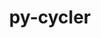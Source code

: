 ---
title: "py-cycler"
layout: cache
categories: [package, develop]
meta: {"versions": ["0.11.0"], "compilers": ["apple-clang@=14.0.0", "apple-clang@=14.0.3", "gcc@=11.1.0", "gcc@=11.3.0", "gcc@=7.3.1", "gcc@=7.5.0"], "oss": ["amzn2", "ubuntu18.04", "ubuntu20.04", "ubuntu22.04", "ventura"], "platforms": ["darwin", "linux"], "targets": ["aarch64", "ivybridge", "ppc64le", "x86_64", "x86_64_v3"], "stacks": ["data-vis-sdk", "e4s", "e4s-power", "ml-darwin-aarch64-mps", "ml-linux-x86_64-cpu", "ml-linux-x86_64-cuda", "radiuss", "root"], "num_specs": 106, "num_specs_by_stack": {"root": 106, "ml-darwin-aarch64-mps": 2, "radiuss": 2, "e4s-power": 2, "e4s": 6, "data-vis-sdk": 2, "ml-linux-x86_64-cpu": 2, "ml-linux-x86_64-cuda": 2}}
spec_details: [{"hash": "6eq3drftka3hc57dzfujzmgiyz3tq4mf", "compiler": "apple-clang@=14.0.0", "versions": ["0.11.0"], "os": "ventura", "platform": "darwin", "target": "aarch64", "variants": ["build_system=python_pip"], "stacks": ["root"], "size": "-", "tarball": "https://binaries.spack.io/develop/build_cache/darwin-ventura-aarch64/apple-clang-14.0.0/py-cycler-0.11.0/darwin-ventura-aarch64-apple-clang-14.0.0-py-cycler-0.11.0-6eq3drftka3hc57dzfujzmgiyz3tq4mf.spack"}, {"hash": "2v6tow5pojgggh6y7yknmh35csfu4rhd", "compiler": "apple-clang@=14.0.0", "versions": ["0.11.0"], "os": "ventura", "platform": "darwin", "target": "aarch64", "variants": ["build_system=python_pip"], "stacks": ["root"], "size": "-", "tarball": "https://binaries.spack.io/develop/build_cache/darwin-ventura-aarch64/apple-clang-14.0.0/py-cycler-0.11.0/darwin-ventura-aarch64-apple-clang-14.0.0-py-cycler-0.11.0-2v6tow5pojgggh6y7yknmh35csfu4rhd.spack"}, {"hash": "wbxussjbq2t7j2bxqpk73upkbqubkuj2", "compiler": "apple-clang@=14.0.0", "versions": ["0.11.0"], "os": "ventura", "platform": "darwin", "target": "aarch64", "variants": ["build_system=python_pip"], "stacks": ["root"], "size": "-", "tarball": "https://binaries.spack.io/develop/build_cache/darwin-ventura-aarch64/apple-clang-14.0.0/py-cycler-0.11.0/darwin-ventura-aarch64-apple-clang-14.0.0-py-cycler-0.11.0-wbxussjbq2t7j2bxqpk73upkbqubkuj2.spack"}, {"hash": "bg5g2keii3tmdm26hiejqs3shymgkg6q", "compiler": "apple-clang@=14.0.0", "versions": ["0.11.0"], "os": "ventura", "platform": "darwin", "target": "aarch64", "variants": ["build_system=python_pip"], "stacks": ["root"], "size": "-", "tarball": "https://binaries.spack.io/develop/build_cache/darwin-ventura-aarch64/apple-clang-14.0.0/py-cycler-0.11.0/darwin-ventura-aarch64-apple-clang-14.0.0-py-cycler-0.11.0-bg5g2keii3tmdm26hiejqs3shymgkg6q.spack"}, {"hash": "quufrlq6ag32apk24hqzsinkk5wiabme", "compiler": "apple-clang@=14.0.0", "versions": ["0.11.0"], "os": "ventura", "platform": "darwin", "target": "aarch64", "variants": ["build_system=python_pip"], "stacks": ["ml-darwin-aarch64-mps", "root"], "size": "-", "tarball": "https://binaries.spack.io/develop/build_cache/darwin-ventura-aarch64/apple-clang-14.0.0/py-cycler-0.11.0/darwin-ventura-aarch64-apple-clang-14.0.0-py-cycler-0.11.0-quufrlq6ag32apk24hqzsinkk5wiabme.spack"}, {"hash": "zki4ivqsrud4fcrct5tegxj2g3y5waul", "compiler": "apple-clang@=14.0.0", "versions": ["0.11.0"], "os": "ventura", "platform": "darwin", "target": "aarch64", "variants": ["build_system=python_pip"], "stacks": ["ml-darwin-aarch64-mps", "root"], "size": "-", "tarball": "https://binaries.spack.io/develop/build_cache/darwin-ventura-aarch64/apple-clang-14.0.0/py-cycler-0.11.0/darwin-ventura-aarch64-apple-clang-14.0.0-py-cycler-0.11.0-zki4ivqsrud4fcrct5tegxj2g3y5waul.spack"}, {"hash": "7fldw7wxstekzb6uikys6g5gqrs4uhuo", "compiler": "apple-clang@=14.0.3", "versions": ["0.11.0"], "os": "ventura", "platform": "darwin", "target": "aarch64", "variants": ["build_system=python_pip"], "stacks": ["root"], "size": "-", "tarball": "https://binaries.spack.io/develop/build_cache/darwin-ventura-aarch64/apple-clang-14.0.3/py-cycler-0.11.0/darwin-ventura-aarch64-apple-clang-14.0.3-py-cycler-0.11.0-7fldw7wxstekzb6uikys6g5gqrs4uhuo.spack"}, {"hash": "yxa6dovfszrcfb3wvpevo4uoilfn7lko", "compiler": "apple-clang@=14.0.3", "versions": ["0.11.0"], "os": "ventura", "platform": "darwin", "target": "aarch64", "variants": ["build_system=python_pip"], "stacks": ["root"], "size": "-", "tarball": "https://binaries.spack.io/develop/build_cache/darwin-ventura-aarch64/apple-clang-14.0.3/py-cycler-0.11.0/darwin-ventura-aarch64-apple-clang-14.0.3-py-cycler-0.11.0-yxa6dovfszrcfb3wvpevo4uoilfn7lko.spack"}, {"hash": "qnf4ltdpce6wwg7j5upttyu2itaitvvv", "compiler": "gcc@=7.3.1", "versions": ["0.11.0"], "os": "amzn2", "platform": "linux", "target": "ivybridge", "variants": ["build_system=python_pip"], "stacks": ["root"], "size": "-", "tarball": "https://binaries.spack.io/develop/build_cache/linux-amzn2-ivybridge/gcc-7.3.1/py-cycler-0.11.0/linux-amzn2-ivybridge-gcc-7.3.1-py-cycler-0.11.0-qnf4ltdpce6wwg7j5upttyu2itaitvvv.spack"}, {"hash": "2md5iwq3x5qhymxj5ohnh7ga2djvjqvc", "compiler": "gcc@=7.3.1", "versions": ["0.11.0"], "os": "amzn2", "platform": "linux", "target": "ivybridge", "variants": ["build_system=python_pip"], "stacks": ["root"], "size": "-", "tarball": "https://binaries.spack.io/develop/build_cache/linux-amzn2-ivybridge/gcc-7.3.1/py-cycler-0.11.0/linux-amzn2-ivybridge-gcc-7.3.1-py-cycler-0.11.0-2md5iwq3x5qhymxj5ohnh7ga2djvjqvc.spack"}, {"hash": "wlwrtnxokb6l2beruffw52nd423o7zsq", "compiler": "gcc@=7.3.1", "versions": ["0.11.0"], "os": "amzn2", "platform": "linux", "target": "x86_64_v3", "variants": [], "stacks": ["root"], "size": "-", "tarball": "https://binaries.spack.io/develop/build_cache/linux-amzn2-x86_64_v3/gcc-7.3.1/py-cycler-0.11.0/linux-amzn2-x86_64_v3-gcc-7.3.1-py-cycler-0.11.0-wlwrtnxokb6l2beruffw52nd423o7zsq.spack"}, {"hash": "fxkbib7pyp7cx6jipozyzoylh3ytmyku", "compiler": "gcc@=7.3.1", "versions": ["0.11.0"], "os": "amzn2", "platform": "linux", "target": "x86_64_v3", "variants": ["build_system=python_pip"], "stacks": ["root"], "size": "-", "tarball": "https://binaries.spack.io/develop/build_cache/linux-amzn2-x86_64_v3/gcc-7.3.1/py-cycler-0.11.0/linux-amzn2-x86_64_v3-gcc-7.3.1-py-cycler-0.11.0-fxkbib7pyp7cx6jipozyzoylh3ytmyku.spack"}, {"hash": "hms7mnyb23376osvjogvpu7pnjjvogxt", "compiler": "gcc@=7.3.1", "versions": ["0.11.0"], "os": "amzn2", "platform": "linux", "target": "x86_64_v3", "variants": ["build_system=python_pip"], "stacks": ["root"], "size": "-", "tarball": "https://binaries.spack.io/develop/build_cache/linux-amzn2-x86_64_v3/gcc-7.3.1/py-cycler-0.11.0/linux-amzn2-x86_64_v3-gcc-7.3.1-py-cycler-0.11.0-hms7mnyb23376osvjogvpu7pnjjvogxt.spack"}, {"hash": "owv4474vnqcimfunehqeb5j4se5pfg6c", "compiler": "gcc@=7.3.1", "versions": ["0.11.0"], "os": "amzn2", "platform": "linux", "target": "x86_64_v3", "variants": [], "stacks": ["root"], "size": "-", "tarball": "https://binaries.spack.io/develop/build_cache/linux-amzn2-x86_64_v3/gcc-7.3.1/py-cycler-0.11.0/linux-amzn2-x86_64_v3-gcc-7.3.1-py-cycler-0.11.0-owv4474vnqcimfunehqeb5j4se5pfg6c.spack"}, {"hash": "ery5qggwn26ximbs54puc2xbf4vil2sv", "compiler": "gcc@=7.5.0", "versions": ["0.11.0"], "os": "ubuntu18.04", "platform": "linux", "target": "x86_64", "variants": ["build_system=python_pip"], "stacks": ["root"], "size": "-", "tarball": "https://binaries.spack.io/develop/build_cache/linux-ubuntu18.04-x86_64/gcc-7.5.0/py-cycler-0.11.0/linux-ubuntu18.04-x86_64-gcc-7.5.0-py-cycler-0.11.0-ery5qggwn26ximbs54puc2xbf4vil2sv.spack"}, {"hash": "af22qsxs66db3lfw3beiv4aw7edthzse", "compiler": "gcc@=7.5.0", "versions": ["0.11.0"], "os": "ubuntu18.04", "platform": "linux", "target": "x86_64", "variants": [], "stacks": ["root"], "size": "-", "tarball": "https://binaries.spack.io/develop/build_cache/linux-ubuntu18.04-x86_64/gcc-7.5.0/py-cycler-0.11.0/linux-ubuntu18.04-x86_64-gcc-7.5.0-py-cycler-0.11.0-af22qsxs66db3lfw3beiv4aw7edthzse.spack"}, {"hash": "c2zsef7clojiydip4z4pyggirxgob4eh", "compiler": "gcc@=7.5.0", "versions": ["0.11.0"], "os": "ubuntu18.04", "platform": "linux", "target": "x86_64", "variants": [], "stacks": ["root"], "size": "-", "tarball": "https://binaries.spack.io/develop/build_cache/linux-ubuntu18.04-x86_64/gcc-7.5.0/py-cycler-0.11.0/linux-ubuntu18.04-x86_64-gcc-7.5.0-py-cycler-0.11.0-c2zsef7clojiydip4z4pyggirxgob4eh.spack"}, {"hash": "c46jlzih2onvtjh7khqdkjai65x67bsg", "compiler": "gcc@=7.5.0", "versions": ["0.11.0"], "os": "ubuntu18.04", "platform": "linux", "target": "x86_64", "variants": [], "stacks": ["root"], "size": "-", "tarball": "https://binaries.spack.io/develop/build_cache/linux-ubuntu18.04-x86_64/gcc-7.5.0/py-cycler-0.11.0/linux-ubuntu18.04-x86_64-gcc-7.5.0-py-cycler-0.11.0-c46jlzih2onvtjh7khqdkjai65x67bsg.spack"}, {"hash": "65rduoxwqjt7oqp75gq3hufxjkfdw7lj", "compiler": "gcc@=7.5.0", "versions": ["0.11.0"], "os": "ubuntu18.04", "platform": "linux", "target": "x86_64", "variants": [], "stacks": ["root"], "size": "-", "tarball": "https://binaries.spack.io/develop/build_cache/linux-ubuntu18.04-x86_64/gcc-7.5.0/py-cycler-0.11.0/linux-ubuntu18.04-x86_64-gcc-7.5.0-py-cycler-0.11.0-65rduoxwqjt7oqp75gq3hufxjkfdw7lj.spack"}, {"hash": "6uctbyw33i5fjj6uvj4ejsv6tfkx5qci", "compiler": "gcc@=7.5.0", "versions": ["0.11.0"], "os": "ubuntu18.04", "platform": "linux", "target": "x86_64", "variants": ["build_system=python_pip"], "stacks": ["root"], "size": "-", "tarball": "https://binaries.spack.io/develop/build_cache/linux-ubuntu18.04-x86_64/gcc-7.5.0/py-cycler-0.11.0/linux-ubuntu18.04-x86_64-gcc-7.5.0-py-cycler-0.11.0-6uctbyw33i5fjj6uvj4ejsv6tfkx5qci.spack"}, {"hash": "3wum5g3wlohodliywcddkc55by4gywka", "compiler": "gcc@=7.5.0", "versions": ["0.11.0"], "os": "ubuntu18.04", "platform": "linux", "target": "x86_64", "variants": [], "stacks": ["root"], "size": "-", "tarball": "https://binaries.spack.io/develop/build_cache/linux-ubuntu18.04-x86_64/gcc-7.5.0/py-cycler-0.11.0/linux-ubuntu18.04-x86_64-gcc-7.5.0-py-cycler-0.11.0-3wum5g3wlohodliywcddkc55by4gywka.spack"}, {"hash": "glwnoyt7kd67qcgzu6udunvxyhajsqxd", "compiler": "gcc@=7.5.0", "versions": ["0.11.0"], "os": "ubuntu18.04", "platform": "linux", "target": "x86_64", "variants": [], "stacks": ["root"], "size": "-", "tarball": "https://binaries.spack.io/develop/build_cache/linux-ubuntu18.04-x86_64/gcc-7.5.0/py-cycler-0.11.0/linux-ubuntu18.04-x86_64-gcc-7.5.0-py-cycler-0.11.0-glwnoyt7kd67qcgzu6udunvxyhajsqxd.spack"}, {"hash": "utyrts7f3jsq7pjpd772v7zboovep3re", "compiler": "gcc@=7.5.0", "versions": ["0.11.0"], "os": "ubuntu18.04", "platform": "linux", "target": "x86_64", "variants": [], "stacks": ["root"], "size": "-", "tarball": "https://binaries.spack.io/develop/build_cache/linux-ubuntu18.04-x86_64/gcc-7.5.0/py-cycler-0.11.0/linux-ubuntu18.04-x86_64-gcc-7.5.0-py-cycler-0.11.0-utyrts7f3jsq7pjpd772v7zboovep3re.spack"}, {"hash": "fcjdhi6jqhhbp5aeogrwaawnt5nevccy", "compiler": "gcc@=7.5.0", "versions": ["0.11.0"], "os": "ubuntu18.04", "platform": "linux", "target": "x86_64", "variants": [], "stacks": ["root"], "size": "-", "tarball": "https://binaries.spack.io/develop/build_cache/linux-ubuntu18.04-x86_64/gcc-7.5.0/py-cycler-0.11.0/linux-ubuntu18.04-x86_64-gcc-7.5.0-py-cycler-0.11.0-fcjdhi6jqhhbp5aeogrwaawnt5nevccy.spack"}, {"hash": "ydmer4t2bpuerjrhneb2bzpubfptviu4", "compiler": "gcc@=7.5.0", "versions": ["0.11.0"], "os": "ubuntu18.04", "platform": "linux", "target": "x86_64", "variants": [], "stacks": ["root"], "size": "-", "tarball": "https://binaries.spack.io/develop/build_cache/linux-ubuntu18.04-x86_64/gcc-7.5.0/py-cycler-0.11.0/linux-ubuntu18.04-x86_64-gcc-7.5.0-py-cycler-0.11.0-ydmer4t2bpuerjrhneb2bzpubfptviu4.spack"}, {"hash": "iidii5yqahuzq6klpgfcwxnsxezcwipa", "compiler": "gcc@=7.5.0", "versions": ["0.11.0"], "os": "ubuntu18.04", "platform": "linux", "target": "x86_64", "variants": [], "stacks": ["root"], "size": "-", "tarball": "https://binaries.spack.io/develop/build_cache/linux-ubuntu18.04-x86_64/gcc-7.5.0/py-cycler-0.11.0/linux-ubuntu18.04-x86_64-gcc-7.5.0-py-cycler-0.11.0-iidii5yqahuzq6klpgfcwxnsxezcwipa.spack"}, {"hash": "zk55e7sdep6ev7qdwa5lsydpmk5qrf3v", "compiler": "gcc@=7.5.0", "versions": ["0.11.0"], "os": "ubuntu18.04", "platform": "linux", "target": "x86_64", "variants": [], "stacks": ["root"], "size": "-", "tarball": "https://binaries.spack.io/develop/build_cache/linux-ubuntu18.04-x86_64/gcc-7.5.0/py-cycler-0.11.0/linux-ubuntu18.04-x86_64-gcc-7.5.0-py-cycler-0.11.0-zk55e7sdep6ev7qdwa5lsydpmk5qrf3v.spack"}, {"hash": "dmonfao467dodzwa4y6h6zsypzv6pndo", "compiler": "gcc@=7.5.0", "versions": ["0.11.0"], "os": "ubuntu18.04", "platform": "linux", "target": "x86_64", "variants": [], "stacks": ["root"], "size": "-", "tarball": "https://binaries.spack.io/develop/build_cache/linux-ubuntu18.04-x86_64/gcc-7.5.0/py-cycler-0.11.0/linux-ubuntu18.04-x86_64-gcc-7.5.0-py-cycler-0.11.0-dmonfao467dodzwa4y6h6zsypzv6pndo.spack"}, {"hash": "wwsmo7jkpzkzsbfpk7dsdalbzh5t7cxj", "compiler": "gcc@=7.5.0", "versions": ["0.11.0"], "os": "ubuntu18.04", "platform": "linux", "target": "x86_64", "variants": [], "stacks": ["root"], "size": "-", "tarball": "https://binaries.spack.io/develop/build_cache/linux-ubuntu18.04-x86_64/gcc-7.5.0/py-cycler-0.11.0/linux-ubuntu18.04-x86_64-gcc-7.5.0-py-cycler-0.11.0-wwsmo7jkpzkzsbfpk7dsdalbzh5t7cxj.spack"}, {"hash": "wzgvomhmmydf4j5vvruyxhhcdio62uvn", "compiler": "gcc@=7.5.0", "versions": ["0.11.0"], "os": "ubuntu18.04", "platform": "linux", "target": "x86_64", "variants": [], "stacks": ["root"], "size": "-", "tarball": "https://binaries.spack.io/develop/build_cache/linux-ubuntu18.04-x86_64/gcc-7.5.0/py-cycler-0.11.0/linux-ubuntu18.04-x86_64-gcc-7.5.0-py-cycler-0.11.0-wzgvomhmmydf4j5vvruyxhhcdio62uvn.spack"}, {"hash": "mjievgjt54iuhyky4t3kqf3kiw26qobi", "compiler": "gcc@=7.5.0", "versions": ["0.11.0"], "os": "ubuntu18.04", "platform": "linux", "target": "x86_64", "variants": [], "stacks": ["root"], "size": "-", "tarball": "https://binaries.spack.io/develop/build_cache/linux-ubuntu18.04-x86_64/gcc-7.5.0/py-cycler-0.11.0/linux-ubuntu18.04-x86_64-gcc-7.5.0-py-cycler-0.11.0-mjievgjt54iuhyky4t3kqf3kiw26qobi.spack"}, {"hash": "reic6bntfhjoazok65whjo72nktwd5om", "compiler": "gcc@=7.5.0", "versions": ["0.11.0"], "os": "ubuntu18.04", "platform": "linux", "target": "x86_64", "variants": ["build_system=python_pip"], "stacks": ["root"], "size": "-", "tarball": "https://binaries.spack.io/develop/build_cache/linux-ubuntu18.04-x86_64/gcc-7.5.0/py-cycler-0.11.0/linux-ubuntu18.04-x86_64-gcc-7.5.0-py-cycler-0.11.0-reic6bntfhjoazok65whjo72nktwd5om.spack"}, {"hash": "bmqyv4fh7zrwnlnsqvnycttn7s2s6lff", "compiler": "gcc@=7.5.0", "versions": ["0.11.0"], "os": "ubuntu18.04", "platform": "linux", "target": "x86_64", "variants": ["build_system=python_pip"], "stacks": ["root"], "size": "-", "tarball": "https://binaries.spack.io/develop/build_cache/linux-ubuntu18.04-x86_64/gcc-7.5.0/py-cycler-0.11.0/linux-ubuntu18.04-x86_64-gcc-7.5.0-py-cycler-0.11.0-bmqyv4fh7zrwnlnsqvnycttn7s2s6lff.spack"}, {"hash": "n6mvwqrun7jxc6shqzhmfzvwwhczo3nd", "compiler": "gcc@=7.5.0", "versions": ["0.11.0"], "os": "ubuntu18.04", "platform": "linux", "target": "x86_64", "variants": [], "stacks": ["root"], "size": "-", "tarball": "https://binaries.spack.io/develop/build_cache/linux-ubuntu18.04-x86_64/gcc-7.5.0/py-cycler-0.11.0/linux-ubuntu18.04-x86_64-gcc-7.5.0-py-cycler-0.11.0-n6mvwqrun7jxc6shqzhmfzvwwhczo3nd.spack"}, {"hash": "ertcv4x46i4op6m3rzthuhhvwwrgbngv", "compiler": "gcc@=7.5.0", "versions": ["0.11.0"], "os": "ubuntu18.04", "platform": "linux", "target": "x86_64", "variants": [], "stacks": ["root"], "size": "-", "tarball": "https://binaries.spack.io/develop/build_cache/linux-ubuntu18.04-x86_64/gcc-7.5.0/py-cycler-0.11.0/linux-ubuntu18.04-x86_64-gcc-7.5.0-py-cycler-0.11.0-ertcv4x46i4op6m3rzthuhhvwwrgbngv.spack"}, {"hash": "iljntnswvw7cq6o7lqfiyshiy2qtv5p5", "compiler": "gcc@=7.5.0", "versions": ["0.11.0"], "os": "ubuntu18.04", "platform": "linux", "target": "x86_64", "variants": [], "stacks": ["root"], "size": "-", "tarball": "https://binaries.spack.io/develop/build_cache/linux-ubuntu18.04-x86_64/gcc-7.5.0/py-cycler-0.11.0/linux-ubuntu18.04-x86_64-gcc-7.5.0-py-cycler-0.11.0-iljntnswvw7cq6o7lqfiyshiy2qtv5p5.spack"}, {"hash": "xj4dn5pkvwupb26uq2oolovng5anglru", "compiler": "gcc@=7.5.0", "versions": ["0.11.0"], "os": "ubuntu18.04", "platform": "linux", "target": "x86_64", "variants": [], "stacks": ["root"], "size": "-", "tarball": "https://binaries.spack.io/develop/build_cache/linux-ubuntu18.04-x86_64/gcc-7.5.0/py-cycler-0.11.0/linux-ubuntu18.04-x86_64-gcc-7.5.0-py-cycler-0.11.0-xj4dn5pkvwupb26uq2oolovng5anglru.spack"}, {"hash": "phqae2aupyj34oupnorkvt7v7zkf7dca", "compiler": "gcc@=7.5.0", "versions": ["0.11.0"], "os": "ubuntu18.04", "platform": "linux", "target": "x86_64", "variants": [], "stacks": ["root"], "size": "-", "tarball": "https://binaries.spack.io/develop/build_cache/linux-ubuntu18.04-x86_64/gcc-7.5.0/py-cycler-0.11.0/linux-ubuntu18.04-x86_64-gcc-7.5.0-py-cycler-0.11.0-phqae2aupyj34oupnorkvt7v7zkf7dca.spack"}, {"hash": "kllmpferele2c7sbnj5hhvlxmxdyv62k", "compiler": "gcc@=7.5.0", "versions": ["0.11.0"], "os": "ubuntu18.04", "platform": "linux", "target": "x86_64", "variants": [], "stacks": ["root"], "size": "-", "tarball": "https://binaries.spack.io/develop/build_cache/linux-ubuntu18.04-x86_64/gcc-7.5.0/py-cycler-0.11.0/linux-ubuntu18.04-x86_64-gcc-7.5.0-py-cycler-0.11.0-kllmpferele2c7sbnj5hhvlxmxdyv62k.spack"}, {"hash": "zklxd6r5qhaj5mcizls35a4n6kdmm6dc", "compiler": "gcc@=7.5.0", "versions": ["0.11.0"], "os": "ubuntu18.04", "platform": "linux", "target": "x86_64", "variants": [], "stacks": ["root"], "size": "-", "tarball": "https://binaries.spack.io/develop/build_cache/linux-ubuntu18.04-x86_64/gcc-7.5.0/py-cycler-0.11.0/linux-ubuntu18.04-x86_64-gcc-7.5.0-py-cycler-0.11.0-zklxd6r5qhaj5mcizls35a4n6kdmm6dc.spack"}, {"hash": "weacxydtf45ngnoonqvnmvz3ud3h3eul", "compiler": "gcc@=7.5.0", "versions": ["0.11.0"], "os": "ubuntu18.04", "platform": "linux", "target": "x86_64", "variants": [], "stacks": ["root"], "size": "-", "tarball": "https://binaries.spack.io/develop/build_cache/linux-ubuntu18.04-x86_64/gcc-7.5.0/py-cycler-0.11.0/linux-ubuntu18.04-x86_64-gcc-7.5.0-py-cycler-0.11.0-weacxydtf45ngnoonqvnmvz3ud3h3eul.spack"}, {"hash": "pods72wwpo3jin53j3owr3e5b5ohdku7", "compiler": "gcc@=7.5.0", "versions": ["0.11.0"], "os": "ubuntu18.04", "platform": "linux", "target": "x86_64", "variants": [], "stacks": ["root"], "size": "-", "tarball": "https://binaries.spack.io/develop/build_cache/linux-ubuntu18.04-x86_64/gcc-7.5.0/py-cycler-0.11.0/linux-ubuntu18.04-x86_64-gcc-7.5.0-py-cycler-0.11.0-pods72wwpo3jin53j3owr3e5b5ohdku7.spack"}, {"hash": "hgjykh3jhkt4523njotd44x5urs3yw26", "compiler": "gcc@=7.5.0", "versions": ["0.11.0"], "os": "ubuntu18.04", "platform": "linux", "target": "x86_64", "variants": [], "stacks": ["root"], "size": "-", "tarball": "https://binaries.spack.io/develop/build_cache/linux-ubuntu18.04-x86_64/gcc-7.5.0/py-cycler-0.11.0/linux-ubuntu18.04-x86_64-gcc-7.5.0-py-cycler-0.11.0-hgjykh3jhkt4523njotd44x5urs3yw26.spack"}, {"hash": "zn7hwq5khpiy5rfle3ngcdyfwv62tdbk", "compiler": "gcc@=7.5.0", "versions": ["0.11.0"], "os": "ubuntu18.04", "platform": "linux", "target": "x86_64", "variants": [], "stacks": ["root"], "size": "-", "tarball": "https://binaries.spack.io/develop/build_cache/linux-ubuntu18.04-x86_64/gcc-7.5.0/py-cycler-0.11.0/linux-ubuntu18.04-x86_64-gcc-7.5.0-py-cycler-0.11.0-zn7hwq5khpiy5rfle3ngcdyfwv62tdbk.spack"}, {"hash": "pptbufwksywdc6rnfdg57pw6xc5shjyi", "compiler": "gcc@=7.5.0", "versions": ["0.11.0"], "os": "ubuntu18.04", "platform": "linux", "target": "x86_64", "variants": [], "stacks": ["root"], "size": "-", "tarball": "https://binaries.spack.io/develop/build_cache/linux-ubuntu18.04-x86_64/gcc-7.5.0/py-cycler-0.11.0/linux-ubuntu18.04-x86_64-gcc-7.5.0-py-cycler-0.11.0-pptbufwksywdc6rnfdg57pw6xc5shjyi.spack"}, {"hash": "nvrncfimive6s3xyokr7bn6ifbrbajkx", "compiler": "gcc@=7.5.0", "versions": ["0.11.0"], "os": "ubuntu18.04", "platform": "linux", "target": "x86_64", "variants": [], "stacks": ["root"], "size": "-", "tarball": "https://binaries.spack.io/develop/build_cache/linux-ubuntu18.04-x86_64/gcc-7.5.0/py-cycler-0.11.0/linux-ubuntu18.04-x86_64-gcc-7.5.0-py-cycler-0.11.0-nvrncfimive6s3xyokr7bn6ifbrbajkx.spack"}, {"hash": "qmlltlkmhba72kd6ik7d6omdogcnv43h", "compiler": "gcc@=7.5.0", "versions": ["0.11.0"], "os": "ubuntu18.04", "platform": "linux", "target": "x86_64", "variants": [], "stacks": ["root"], "size": "-", "tarball": "https://binaries.spack.io/develop/build_cache/linux-ubuntu18.04-x86_64/gcc-7.5.0/py-cycler-0.11.0/linux-ubuntu18.04-x86_64-gcc-7.5.0-py-cycler-0.11.0-qmlltlkmhba72kd6ik7d6omdogcnv43h.spack"}, {"hash": "qagiestlqwf4wx4lwjxsh5vmh4rw2r44", "compiler": "gcc@=7.5.0", "versions": ["0.11.0"], "os": "ubuntu18.04", "platform": "linux", "target": "x86_64", "variants": [], "stacks": ["root"], "size": "-", "tarball": "https://binaries.spack.io/develop/build_cache/linux-ubuntu18.04-x86_64/gcc-7.5.0/py-cycler-0.11.0/linux-ubuntu18.04-x86_64-gcc-7.5.0-py-cycler-0.11.0-qagiestlqwf4wx4lwjxsh5vmh4rw2r44.spack"}, {"hash": "ta5ifxcsa5w2ltuo63267p2xvnkj3duh", "compiler": "gcc@=7.5.0", "versions": ["0.11.0"], "os": "ubuntu18.04", "platform": "linux", "target": "x86_64_v3", "variants": ["build_system=python_pip"], "stacks": ["root"], "size": "-", "tarball": "https://binaries.spack.io/develop/build_cache/linux-ubuntu18.04-x86_64_v3/gcc-7.5.0/py-cycler-0.11.0/linux-ubuntu18.04-x86_64_v3-gcc-7.5.0-py-cycler-0.11.0-ta5ifxcsa5w2ltuo63267p2xvnkj3duh.spack"}, {"hash": "aoksfr7bxgdujua2okwxi53j6abcbirx", "compiler": "gcc@=7.5.0", "versions": ["0.11.0"], "os": "ubuntu18.04", "platform": "linux", "target": "x86_64_v3", "variants": ["build_system=python_pip"], "stacks": ["root"], "size": "-", "tarball": "https://binaries.spack.io/develop/build_cache/linux-ubuntu18.04-x86_64_v3/gcc-7.5.0/py-cycler-0.11.0/linux-ubuntu18.04-x86_64_v3-gcc-7.5.0-py-cycler-0.11.0-aoksfr7bxgdujua2okwxi53j6abcbirx.spack"}, {"hash": "jf5wgthwaldwv2kdr65htv7ncmnalqb2", "compiler": "gcc@=7.5.0", "versions": ["0.11.0"], "os": "ubuntu18.04", "platform": "linux", "target": "x86_64_v3", "variants": ["build_system=python_pip"], "stacks": ["root", "radiuss"], "size": "-", "tarball": "https://binaries.spack.io/develop/build_cache/linux-ubuntu18.04-x86_64_v3/gcc-7.5.0/py-cycler-0.11.0/linux-ubuntu18.04-x86_64_v3-gcc-7.5.0-py-cycler-0.11.0-jf5wgthwaldwv2kdr65htv7ncmnalqb2.spack"}, {"hash": "o6msk5din5uc3iz2mpcox5zufuphr2kx", "compiler": "gcc@=7.5.0", "versions": ["0.11.0"], "os": "ubuntu18.04", "platform": "linux", "target": "x86_64_v3", "variants": ["build_system=python_pip"], "stacks": ["root"], "size": "-", "tarball": "https://binaries.spack.io/develop/build_cache/linux-ubuntu18.04-x86_64_v3/gcc-7.5.0/py-cycler-0.11.0/linux-ubuntu18.04-x86_64_v3-gcc-7.5.0-py-cycler-0.11.0-o6msk5din5uc3iz2mpcox5zufuphr2kx.spack"}, {"hash": "alnlxhufifa7qaudzsvlxrmlkhbjtb5f", "compiler": "gcc@=7.5.0", "versions": ["0.11.0"], "os": "ubuntu18.04", "platform": "linux", "target": "x86_64_v3", "variants": ["build_system=python_pip"], "stacks": ["root"], "size": "-", "tarball": "https://binaries.spack.io/develop/build_cache/linux-ubuntu18.04-x86_64_v3/gcc-7.5.0/py-cycler-0.11.0/linux-ubuntu18.04-x86_64_v3-gcc-7.5.0-py-cycler-0.11.0-alnlxhufifa7qaudzsvlxrmlkhbjtb5f.spack"}, {"hash": "ghwhm4udrahtc7ptallimh3oebq5li57", "compiler": "gcc@=7.5.0", "versions": ["0.11.0"], "os": "ubuntu18.04", "platform": "linux", "target": "x86_64_v3", "variants": ["build_system=python_pip"], "stacks": ["root"], "size": "-", "tarball": "https://binaries.spack.io/develop/build_cache/linux-ubuntu18.04-x86_64_v3/gcc-7.5.0/py-cycler-0.11.0/linux-ubuntu18.04-x86_64_v3-gcc-7.5.0-py-cycler-0.11.0-ghwhm4udrahtc7ptallimh3oebq5li57.spack"}, {"hash": "t4u67kara7pbegmajbh5t2jawrnarggn", "compiler": "gcc@=7.5.0", "versions": ["0.11.0"], "os": "ubuntu18.04", "platform": "linux", "target": "x86_64_v3", "variants": ["build_system=python_pip"], "stacks": ["root", "radiuss"], "size": "-", "tarball": "https://binaries.spack.io/develop/build_cache/linux-ubuntu18.04-x86_64_v3/gcc-7.5.0/py-cycler-0.11.0/linux-ubuntu18.04-x86_64_v3-gcc-7.5.0-py-cycler-0.11.0-t4u67kara7pbegmajbh5t2jawrnarggn.spack"}, {"hash": "57m7klovnpweixubfkmnhikprlyiwy7q", "compiler": "gcc@=7.5.0", "versions": ["0.11.0"], "os": "ubuntu18.04", "platform": "linux", "target": "x86_64_v3", "variants": ["build_system=python_pip"], "stacks": ["root"], "size": "-", "tarball": "https://binaries.spack.io/develop/build_cache/linux-ubuntu18.04-x86_64_v3/gcc-7.5.0/py-cycler-0.11.0/linux-ubuntu18.04-x86_64_v3-gcc-7.5.0-py-cycler-0.11.0-57m7klovnpweixubfkmnhikprlyiwy7q.spack"}, {"hash": "inrwou3me5vlwnbbf6p3dnwfgu5wr5ye", "compiler": "gcc@=7.5.0", "versions": ["0.11.0"], "os": "ubuntu18.04", "platform": "linux", "target": "x86_64_v3", "variants": ["build_system=python_pip"], "stacks": ["root"], "size": "-", "tarball": "https://binaries.spack.io/develop/build_cache/linux-ubuntu18.04-x86_64_v3/gcc-7.5.0/py-cycler-0.11.0/linux-ubuntu18.04-x86_64_v3-gcc-7.5.0-py-cycler-0.11.0-inrwou3me5vlwnbbf6p3dnwfgu5wr5ye.spack"}, {"hash": "jpjbo3qcxlpbmqobfdohn4fxr43e5k7h", "compiler": "gcc@=7.5.0", "versions": ["0.11.0"], "os": "ubuntu18.04", "platform": "linux", "target": "x86_64_v3", "variants": ["build_system=python_pip"], "stacks": ["root"], "size": "-", "tarball": "https://binaries.spack.io/develop/build_cache/linux-ubuntu18.04-x86_64_v3/gcc-7.5.0/py-cycler-0.11.0/linux-ubuntu18.04-x86_64_v3-gcc-7.5.0-py-cycler-0.11.0-jpjbo3qcxlpbmqobfdohn4fxr43e5k7h.spack"}, {"hash": "4yw3uwhb62amuum5q5xb35ayhxa54gjj", "compiler": "gcc@=11.1.0", "versions": ["0.11.0"], "os": "ubuntu20.04", "platform": "linux", "target": "ppc64le", "variants": ["build_system=python_pip"], "stacks": ["root"], "size": "-", "tarball": "https://binaries.spack.io/develop/build_cache/linux-ubuntu20.04-ppc64le/gcc-11.1.0/py-cycler-0.11.0/linux-ubuntu20.04-ppc64le-gcc-11.1.0-py-cycler-0.11.0-4yw3uwhb62amuum5q5xb35ayhxa54gjj.spack"}, {"hash": "ijwzfoxs6xyj2zn5hektiyyjjgjrlazy", "compiler": "gcc@=11.1.0", "versions": ["0.11.0"], "os": "ubuntu20.04", "platform": "linux", "target": "ppc64le", "variants": ["build_system=python_pip"], "stacks": ["root"], "size": "-", "tarball": "https://binaries.spack.io/develop/build_cache/linux-ubuntu20.04-ppc64le/gcc-11.1.0/py-cycler-0.11.0/linux-ubuntu20.04-ppc64le-gcc-11.1.0-py-cycler-0.11.0-ijwzfoxs6xyj2zn5hektiyyjjgjrlazy.spack"}, {"hash": "lacjywwjvizme5k2l3iz7iarhrf3u52b", "compiler": "gcc@=11.1.0", "versions": ["0.11.0"], "os": "ubuntu20.04", "platform": "linux", "target": "ppc64le", "variants": ["build_system=python_pip"], "stacks": ["root"], "size": "-", "tarball": "https://binaries.spack.io/develop/build_cache/linux-ubuntu20.04-ppc64le/gcc-11.1.0/py-cycler-0.11.0/linux-ubuntu20.04-ppc64le-gcc-11.1.0-py-cycler-0.11.0-lacjywwjvizme5k2l3iz7iarhrf3u52b.spack"}, {"hash": "tptby42fv74ipqdy3upsgsornfuhdqal", "compiler": "gcc@=11.1.0", "versions": ["0.11.0"], "os": "ubuntu20.04", "platform": "linux", "target": "ppc64le", "variants": ["build_system=python_pip"], "stacks": ["root"], "size": "-", "tarball": "https://binaries.spack.io/develop/build_cache/linux-ubuntu20.04-ppc64le/gcc-11.1.0/py-cycler-0.11.0/linux-ubuntu20.04-ppc64le-gcc-11.1.0-py-cycler-0.11.0-tptby42fv74ipqdy3upsgsornfuhdqal.spack"}, {"hash": "gilfjn2gxzunb23iosxjguh5lgjwjmju", "compiler": "gcc@=11.1.0", "versions": ["0.11.0"], "os": "ubuntu20.04", "platform": "linux", "target": "ppc64le", "variants": ["build_system=python_pip"], "stacks": ["root", "e4s-power"], "size": "-", "tarball": "https://binaries.spack.io/develop/build_cache/linux-ubuntu20.04-ppc64le/gcc-11.1.0/py-cycler-0.11.0/linux-ubuntu20.04-ppc64le-gcc-11.1.0-py-cycler-0.11.0-gilfjn2gxzunb23iosxjguh5lgjwjmju.spack"}, {"hash": "n2wlnt26kifexfwmk4hyicqya4j3ocip", "compiler": "gcc@=11.1.0", "versions": ["0.11.0"], "os": "ubuntu20.04", "platform": "linux", "target": "ppc64le", "variants": ["build_system=python_pip"], "stacks": ["root", "e4s-power"], "size": "-", "tarball": "https://binaries.spack.io/develop/build_cache/linux-ubuntu20.04-ppc64le/gcc-11.1.0/py-cycler-0.11.0/linux-ubuntu20.04-ppc64le-gcc-11.1.0-py-cycler-0.11.0-n2wlnt26kifexfwmk4hyicqya4j3ocip.spack"}, {"hash": "4hdxxnhw62jlhdxcnxx7vnrcvjtpmmdh", "compiler": "gcc@=11.1.0", "versions": ["0.11.0"], "os": "ubuntu20.04", "platform": "linux", "target": "ppc64le", "variants": ["build_system=python_pip"], "stacks": ["root"], "size": "-", "tarball": "https://binaries.spack.io/develop/build_cache/linux-ubuntu20.04-ppc64le/gcc-11.1.0/py-cycler-0.11.0/linux-ubuntu20.04-ppc64le-gcc-11.1.0-py-cycler-0.11.0-4hdxxnhw62jlhdxcnxx7vnrcvjtpmmdh.spack"}, {"hash": "h5r5k4m2diusflgqbtatkeebll7pd5ur", "compiler": "gcc@=11.1.0", "versions": ["0.11.0"], "os": "ubuntu20.04", "platform": "linux", "target": "ppc64le", "variants": ["build_system=python_pip"], "stacks": ["root"], "size": "-", "tarball": "https://binaries.spack.io/develop/build_cache/linux-ubuntu20.04-ppc64le/gcc-11.1.0/py-cycler-0.11.0/linux-ubuntu20.04-ppc64le-gcc-11.1.0-py-cycler-0.11.0-h5r5k4m2diusflgqbtatkeebll7pd5ur.spack"}, {"hash": "ya3cxwcalyjr62z42ttf5eoq5tnlsw7u", "compiler": "gcc@=11.1.0", "versions": ["0.11.0"], "os": "ubuntu20.04", "platform": "linux", "target": "ppc64le", "variants": ["build_system=python_pip"], "stacks": ["root"], "size": "-", "tarball": "https://binaries.spack.io/develop/build_cache/linux-ubuntu20.04-ppc64le/gcc-11.1.0/py-cycler-0.11.0/linux-ubuntu20.04-ppc64le-gcc-11.1.0-py-cycler-0.11.0-ya3cxwcalyjr62z42ttf5eoq5tnlsw7u.spack"}, {"hash": "k5vmg245rdz5dzlsgrzuuheuf77zvqzo", "compiler": "gcc@=11.1.0", "versions": ["0.11.0"], "os": "ubuntu20.04", "platform": "linux", "target": "x86_64_v3", "variants": ["build_system=python_pip"], "stacks": ["root"], "size": "-", "tarball": "https://binaries.spack.io/develop/build_cache/linux-ubuntu20.04-x86_64_v3/gcc-11.1.0/py-cycler-0.11.0/linux-ubuntu20.04-x86_64_v3-gcc-11.1.0-py-cycler-0.11.0-k5vmg245rdz5dzlsgrzuuheuf77zvqzo.spack"}, {"hash": "ebfdxoi7msnrfk2uvibebsrckivglhat", "compiler": "gcc@=11.1.0", "versions": ["0.11.0"], "os": "ubuntu20.04", "platform": "linux", "target": "x86_64_v3", "variants": ["build_system=python_pip"], "stacks": ["root"], "size": "-", "tarball": "https://binaries.spack.io/develop/build_cache/linux-ubuntu20.04-x86_64_v3/gcc-11.1.0/py-cycler-0.11.0/linux-ubuntu20.04-x86_64_v3-gcc-11.1.0-py-cycler-0.11.0-ebfdxoi7msnrfk2uvibebsrckivglhat.spack"}, {"hash": "jg5kovcnixg6m3buxwyxhuesggseni3h", "compiler": "gcc@=11.1.0", "versions": ["0.11.0"], "os": "ubuntu20.04", "platform": "linux", "target": "x86_64_v3", "variants": ["build_system=python_pip"], "stacks": ["root"], "size": "-", "tarball": "https://binaries.spack.io/develop/build_cache/linux-ubuntu20.04-x86_64_v3/gcc-11.1.0/py-cycler-0.11.0/linux-ubuntu20.04-x86_64_v3-gcc-11.1.0-py-cycler-0.11.0-jg5kovcnixg6m3buxwyxhuesggseni3h.spack"}, {"hash": "kce3by4mitmd47kopjwp6d5viiszrt33", "compiler": "gcc@=11.1.0", "versions": ["0.11.0"], "os": "ubuntu20.04", "platform": "linux", "target": "x86_64_v3", "variants": ["build_system=python_pip"], "stacks": ["root"], "size": "-", "tarball": "https://binaries.spack.io/develop/build_cache/linux-ubuntu20.04-x86_64_v3/gcc-11.1.0/py-cycler-0.11.0/linux-ubuntu20.04-x86_64_v3-gcc-11.1.0-py-cycler-0.11.0-kce3by4mitmd47kopjwp6d5viiszrt33.spack"}, {"hash": "n2xl53qx34h7yjiafjjh4dgzmt67vvtb", "compiler": "gcc@=11.1.0", "versions": ["0.11.0"], "os": "ubuntu20.04", "platform": "linux", "target": "x86_64_v3", "variants": ["build_system=python_pip"], "stacks": ["e4s", "root"], "size": "-", "tarball": "https://binaries.spack.io/develop/build_cache/linux-ubuntu20.04-x86_64_v3/gcc-11.1.0/py-cycler-0.11.0/linux-ubuntu20.04-x86_64_v3-gcc-11.1.0-py-cycler-0.11.0-n2xl53qx34h7yjiafjjh4dgzmt67vvtb.spack"}, {"hash": "4xyzz2grec45gecximpymrr7govoinf6", "compiler": "gcc@=11.1.0", "versions": ["0.11.0"], "os": "ubuntu20.04", "platform": "linux", "target": "x86_64_v3", "variants": ["build_system=python_pip"], "stacks": ["root"], "size": "-", "tarball": "https://binaries.spack.io/develop/build_cache/linux-ubuntu20.04-x86_64_v3/gcc-11.1.0/py-cycler-0.11.0/linux-ubuntu20.04-x86_64_v3-gcc-11.1.0-py-cycler-0.11.0-4xyzz2grec45gecximpymrr7govoinf6.spack"}, {"hash": "qk6montyjomyfci46talq4yekf5ekvbf", "compiler": "gcc@=11.1.0", "versions": ["0.11.0"], "os": "ubuntu20.04", "platform": "linux", "target": "x86_64_v3", "variants": ["build_system=python_pip"], "stacks": ["root"], "size": "-", "tarball": "https://binaries.spack.io/develop/build_cache/linux-ubuntu20.04-x86_64_v3/gcc-11.1.0/py-cycler-0.11.0/linux-ubuntu20.04-x86_64_v3-gcc-11.1.0-py-cycler-0.11.0-qk6montyjomyfci46talq4yekf5ekvbf.spack"}, {"hash": "z7bks2rm3xynn67tawbu35xj47hfid22", "compiler": "gcc@=11.1.0", "versions": ["0.11.0"], "os": "ubuntu20.04", "platform": "linux", "target": "x86_64_v3", "variants": ["build_system=python_pip"], "stacks": ["root"], "size": "-", "tarball": "https://binaries.spack.io/develop/build_cache/linux-ubuntu20.04-x86_64_v3/gcc-11.1.0/py-cycler-0.11.0/linux-ubuntu20.04-x86_64_v3-gcc-11.1.0-py-cycler-0.11.0-z7bks2rm3xynn67tawbu35xj47hfid22.spack"}, {"hash": "ygvqtkeba65v6um2mtaquvw4thkpchi7", "compiler": "gcc@=11.1.0", "versions": ["0.11.0"], "os": "ubuntu20.04", "platform": "linux", "target": "x86_64_v3", "variants": ["build_system=python_pip"], "stacks": ["root"], "size": "-", "tarball": "https://binaries.spack.io/develop/build_cache/linux-ubuntu20.04-x86_64_v3/gcc-11.1.0/py-cycler-0.11.0/linux-ubuntu20.04-x86_64_v3-gcc-11.1.0-py-cycler-0.11.0-ygvqtkeba65v6um2mtaquvw4thkpchi7.spack"}, {"hash": "prrerawe5ytj74r4ypqu2iw34jj6msgd", "compiler": "gcc@=11.1.0", "versions": ["0.11.0"], "os": "ubuntu20.04", "platform": "linux", "target": "x86_64_v3", "variants": ["build_system=python_pip"], "stacks": ["data-vis-sdk", "root"], "size": "-", "tarball": "https://binaries.spack.io/develop/build_cache/linux-ubuntu20.04-x86_64_v3/gcc-11.1.0/py-cycler-0.11.0/linux-ubuntu20.04-x86_64_v3-gcc-11.1.0-py-cycler-0.11.0-prrerawe5ytj74r4ypqu2iw34jj6msgd.spack"}, {"hash": "gpargkd46d7afnwhmaovujtwlielrajy", "compiler": "gcc@=11.1.0", "versions": ["0.11.0"], "os": "ubuntu20.04", "platform": "linux", "target": "x86_64_v3", "variants": ["build_system=python_pip"], "stacks": ["root"], "size": "-", "tarball": "https://binaries.spack.io/develop/build_cache/linux-ubuntu20.04-x86_64_v3/gcc-11.1.0/py-cycler-0.11.0/linux-ubuntu20.04-x86_64_v3-gcc-11.1.0-py-cycler-0.11.0-gpargkd46d7afnwhmaovujtwlielrajy.spack"}, {"hash": "z2ubcf6s36ogbajye2cmkajgrxmsgvfg", "compiler": "gcc@=11.1.0", "versions": ["0.11.0"], "os": "ubuntu20.04", "platform": "linux", "target": "x86_64_v3", "variants": ["build_system=python_pip"], "stacks": ["root"], "size": "-", "tarball": "https://binaries.spack.io/develop/build_cache/linux-ubuntu20.04-x86_64_v3/gcc-11.1.0/py-cycler-0.11.0/linux-ubuntu20.04-x86_64_v3-gcc-11.1.0-py-cycler-0.11.0-z2ubcf6s36ogbajye2cmkajgrxmsgvfg.spack"}, {"hash": "uzpn6jz5e2b4os6lioedqmjbevxbdozo", "compiler": "gcc@=11.1.0", "versions": ["0.11.0"], "os": "ubuntu20.04", "platform": "linux", "target": "x86_64_v3", "variants": ["build_system=python_pip"], "stacks": ["root"], "size": "-", "tarball": "https://binaries.spack.io/develop/build_cache/linux-ubuntu20.04-x86_64_v3/gcc-11.1.0/py-cycler-0.11.0/linux-ubuntu20.04-x86_64_v3-gcc-11.1.0-py-cycler-0.11.0-uzpn6jz5e2b4os6lioedqmjbevxbdozo.spack"}, {"hash": "kvh6mapi46qqexu5k4kypvdcheghawwx", "compiler": "gcc@=11.1.0", "versions": ["0.11.0"], "os": "ubuntu20.04", "platform": "linux", "target": "x86_64_v3", "variants": ["build_system=python_pip"], "stacks": ["data-vis-sdk", "root"], "size": "-", "tarball": "https://binaries.spack.io/develop/build_cache/linux-ubuntu20.04-x86_64_v3/gcc-11.1.0/py-cycler-0.11.0/linux-ubuntu20.04-x86_64_v3-gcc-11.1.0-py-cycler-0.11.0-kvh6mapi46qqexu5k4kypvdcheghawwx.spack"}, {"hash": "rv6jhbq3rkldt5qwsgy73ht2wtfwjgbw", "compiler": "gcc@=11.1.0", "versions": ["0.11.0"], "os": "ubuntu20.04", "platform": "linux", "target": "x86_64_v3", "variants": ["build_system=python_pip"], "stacks": ["e4s", "root"], "size": "-", "tarball": "https://binaries.spack.io/develop/build_cache/linux-ubuntu20.04-x86_64_v3/gcc-11.1.0/py-cycler-0.11.0/linux-ubuntu20.04-x86_64_v3-gcc-11.1.0-py-cycler-0.11.0-rv6jhbq3rkldt5qwsgy73ht2wtfwjgbw.spack"}, {"hash": "5y2widnw4kbeuxr57e4abtrpdjyczumz", "compiler": "gcc@=11.1.0", "versions": ["0.11.0"], "os": "ubuntu20.04", "platform": "linux", "target": "x86_64_v3", "variants": ["build_system=python_pip"], "stacks": ["root"], "size": "-", "tarball": "https://binaries.spack.io/develop/build_cache/linux-ubuntu20.04-x86_64_v3/gcc-11.1.0/py-cycler-0.11.0/linux-ubuntu20.04-x86_64_v3-gcc-11.1.0-py-cycler-0.11.0-5y2widnw4kbeuxr57e4abtrpdjyczumz.spack"}, {"hash": "tdaszoaabosdes4rfvfey4yc752zzj6n", "compiler": "gcc@=11.1.0", "versions": ["0.11.0"], "os": "ubuntu20.04", "platform": "linux", "target": "x86_64_v3", "variants": ["build_system=python_pip"], "stacks": ["e4s", "root"], "size": "-", "tarball": "https://binaries.spack.io/develop/build_cache/linux-ubuntu20.04-x86_64_v3/gcc-11.1.0/py-cycler-0.11.0/linux-ubuntu20.04-x86_64_v3-gcc-11.1.0-py-cycler-0.11.0-tdaszoaabosdes4rfvfey4yc752zzj6n.spack"}, {"hash": "ypdpvuqspv63x5h6p2wpikbq4xky755b", "compiler": "gcc@=11.1.0", "versions": ["0.11.0"], "os": "ubuntu20.04", "platform": "linux", "target": "x86_64_v3", "variants": ["build_system=python_pip"], "stacks": ["e4s", "root"], "size": "-", "tarball": "https://binaries.spack.io/develop/build_cache/linux-ubuntu20.04-x86_64_v3/gcc-11.1.0/py-cycler-0.11.0/linux-ubuntu20.04-x86_64_v3-gcc-11.1.0-py-cycler-0.11.0-ypdpvuqspv63x5h6p2wpikbq4xky755b.spack"}, {"hash": "jjvhqqjetnmgbkr5lbteemr3p4hcehw6", "compiler": "gcc@=11.1.0", "versions": ["0.11.0"], "os": "ubuntu20.04", "platform": "linux", "target": "x86_64_v3", "variants": ["build_system=python_pip"], "stacks": ["root"], "size": "-", "tarball": "https://binaries.spack.io/develop/build_cache/linux-ubuntu20.04-x86_64_v3/gcc-11.1.0/py-cycler-0.11.0/linux-ubuntu20.04-x86_64_v3-gcc-11.1.0-py-cycler-0.11.0-jjvhqqjetnmgbkr5lbteemr3p4hcehw6.spack"}, {"hash": "ybsft5yan3blatlu2bcnbwls4twuu6p3", "compiler": "gcc@=11.1.0", "versions": ["0.11.0"], "os": "ubuntu20.04", "platform": "linux", "target": "x86_64_v3", "variants": ["build_system=python_pip"], "stacks": ["e4s", "root"], "size": "-", "tarball": "https://binaries.spack.io/develop/build_cache/linux-ubuntu20.04-x86_64_v3/gcc-11.1.0/py-cycler-0.11.0/linux-ubuntu20.04-x86_64_v3-gcc-11.1.0-py-cycler-0.11.0-ybsft5yan3blatlu2bcnbwls4twuu6p3.spack"}, {"hash": "sutr6b66mkk2b4bwapremixbvkvxxys5", "compiler": "gcc@=11.1.0", "versions": ["0.11.0"], "os": "ubuntu20.04", "platform": "linux", "target": "x86_64_v3", "variants": ["build_system=python_pip"], "stacks": ["root"], "size": "-", "tarball": "https://binaries.spack.io/develop/build_cache/linux-ubuntu20.04-x86_64_v3/gcc-11.1.0/py-cycler-0.11.0/linux-ubuntu20.04-x86_64_v3-gcc-11.1.0-py-cycler-0.11.0-sutr6b66mkk2b4bwapremixbvkvxxys5.spack"}, {"hash": "jottt4fz4fk3yiiodzdw7nmvt5artmrj", "compiler": "gcc@=11.1.0", "versions": ["0.11.0"], "os": "ubuntu20.04", "platform": "linux", "target": "x86_64_v3", "variants": ["build_system=python_pip"], "stacks": ["root"], "size": "-", "tarball": "https://binaries.spack.io/develop/build_cache/linux-ubuntu20.04-x86_64_v3/gcc-11.1.0/py-cycler-0.11.0/linux-ubuntu20.04-x86_64_v3-gcc-11.1.0-py-cycler-0.11.0-jottt4fz4fk3yiiodzdw7nmvt5artmrj.spack"}, {"hash": "wbp5cbmzilunvafxelfuwolkwlm566bu", "compiler": "gcc@=11.1.0", "versions": ["0.11.0"], "os": "ubuntu20.04", "platform": "linux", "target": "x86_64_v3", "variants": ["build_system=python_pip"], "stacks": ["e4s", "root"], "size": "-", "tarball": "https://binaries.spack.io/develop/build_cache/linux-ubuntu20.04-x86_64_v3/gcc-11.1.0/py-cycler-0.11.0/linux-ubuntu20.04-x86_64_v3-gcc-11.1.0-py-cycler-0.11.0-wbp5cbmzilunvafxelfuwolkwlm566bu.spack"}, {"hash": "fjmgfktsj4neldrgc6s4t5vtrwnobp5x", "compiler": "gcc@=11.1.0", "versions": ["0.11.0"], "os": "ubuntu20.04", "platform": "linux", "target": "x86_64_v3", "variants": ["build_system=python_pip"], "stacks": ["root"], "size": "-", "tarball": "https://binaries.spack.io/develop/build_cache/linux-ubuntu20.04-x86_64_v3/gcc-11.1.0/py-cycler-0.11.0/linux-ubuntu20.04-x86_64_v3-gcc-11.1.0-py-cycler-0.11.0-fjmgfktsj4neldrgc6s4t5vtrwnobp5x.spack"}, {"hash": "cybtdq2mwzzudgsgyjybd2wc7bzhmywt", "compiler": "gcc@=11.1.0", "versions": ["0.11.0"], "os": "ubuntu20.04", "platform": "linux", "target": "x86_64_v3", "variants": ["build_system=python_pip"], "stacks": ["root"], "size": "-", "tarball": "https://binaries.spack.io/develop/build_cache/linux-ubuntu20.04-x86_64_v3/gcc-11.1.0/py-cycler-0.11.0/linux-ubuntu20.04-x86_64_v3-gcc-11.1.0-py-cycler-0.11.0-cybtdq2mwzzudgsgyjybd2wc7bzhmywt.spack"}, {"hash": "sz62hhlhe7lwje36pz2yhsmrtryvjz44", "compiler": "gcc@=11.1.0", "versions": ["0.11.0"], "os": "ubuntu20.04", "platform": "linux", "target": "x86_64_v3", "variants": ["build_system=python_pip"], "stacks": ["root"], "size": "-", "tarball": "https://binaries.spack.io/develop/build_cache/linux-ubuntu20.04-x86_64_v3/gcc-11.1.0/py-cycler-0.11.0/linux-ubuntu20.04-x86_64_v3-gcc-11.1.0-py-cycler-0.11.0-sz62hhlhe7lwje36pz2yhsmrtryvjz44.spack"}, {"hash": "lhgzqg7diwdrwp6c2ae3dt75wwjm2upq", "compiler": "gcc@=11.1.0", "versions": ["0.11.0"], "os": "ubuntu20.04", "platform": "linux", "target": "x86_64_v3", "variants": ["build_system=python_pip"], "stacks": ["root"], "size": "-", "tarball": "https://binaries.spack.io/develop/build_cache/linux-ubuntu20.04-x86_64_v3/gcc-11.1.0/py-cycler-0.11.0/linux-ubuntu20.04-x86_64_v3-gcc-11.1.0-py-cycler-0.11.0-lhgzqg7diwdrwp6c2ae3dt75wwjm2upq.spack"}, {"hash": "wy76vc3eavg3rhfz3dxf24yocthdovr2", "compiler": "gcc@=11.1.0", "versions": ["0.11.0"], "os": "ubuntu20.04", "platform": "linux", "target": "x86_64_v3", "variants": ["build_system=python_pip"], "stacks": ["root"], "size": "-", "tarball": "https://binaries.spack.io/develop/build_cache/linux-ubuntu20.04-x86_64_v3/gcc-11.1.0/py-cycler-0.11.0/linux-ubuntu20.04-x86_64_v3-gcc-11.1.0-py-cycler-0.11.0-wy76vc3eavg3rhfz3dxf24yocthdovr2.spack"}, {"hash": "gq4a3fb3nyvwdradxwek2io2fptjjvfz", "compiler": "gcc@=11.1.0", "versions": ["0.11.0"], "os": "ubuntu20.04", "platform": "linux", "target": "x86_64_v3", "variants": ["build_system=python_pip"], "stacks": ["root"], "size": "-", "tarball": "https://binaries.spack.io/develop/build_cache/linux-ubuntu20.04-x86_64_v3/gcc-11.1.0/py-cycler-0.11.0/linux-ubuntu20.04-x86_64_v3-gcc-11.1.0-py-cycler-0.11.0-gq4a3fb3nyvwdradxwek2io2fptjjvfz.spack"}, {"hash": "xqnm6vynx37btcsq4cr2oa4i4yvex427", "compiler": "gcc@=11.1.0", "versions": ["0.11.0"], "os": "ubuntu20.04", "platform": "linux", "target": "x86_64_v3", "variants": ["build_system=python_pip"], "stacks": ["root"], "size": "-", "tarball": "https://binaries.spack.io/develop/build_cache/linux-ubuntu20.04-x86_64_v3/gcc-11.1.0/py-cycler-0.11.0/linux-ubuntu20.04-x86_64_v3-gcc-11.1.0-py-cycler-0.11.0-xqnm6vynx37btcsq4cr2oa4i4yvex427.spack"}, {"hash": "7xwz3pzrknv3br25lti2c26gsnvfwjuw", "compiler": "gcc@=11.1.0", "versions": ["0.11.0"], "os": "ubuntu20.04", "platform": "linux", "target": "x86_64_v3", "variants": ["build_system=python_pip"], "stacks": ["root"], "size": "-", "tarball": "https://binaries.spack.io/develop/build_cache/linux-ubuntu20.04-x86_64_v3/gcc-11.1.0/py-cycler-0.11.0/linux-ubuntu20.04-x86_64_v3-gcc-11.1.0-py-cycler-0.11.0-7xwz3pzrknv3br25lti2c26gsnvfwjuw.spack"}, {"hash": "w4bmmeu5wfm3oixcc4pwsjg3udsoukom", "compiler": "gcc@=11.1.0", "versions": ["0.11.0"], "os": "ubuntu20.04", "platform": "linux", "target": "x86_64_v3", "variants": ["build_system=python_pip"], "stacks": ["root"], "size": "-", "tarball": "https://binaries.spack.io/develop/build_cache/linux-ubuntu20.04-x86_64_v3/gcc-11.1.0/py-cycler-0.11.0/linux-ubuntu20.04-x86_64_v3-gcc-11.1.0-py-cycler-0.11.0-w4bmmeu5wfm3oixcc4pwsjg3udsoukom.spack"}, {"hash": "63pvxo5ew7cuhpiywge6nssoczim5a3b", "compiler": "gcc@=11.3.0", "versions": ["0.11.0"], "os": "ubuntu22.04", "platform": "linux", "target": "x86_64_v3", "variants": ["build_system=python_pip"], "stacks": ["ml-linux-x86_64-cpu", "root", "ml-linux-x86_64-cuda"], "size": "-", "tarball": "https://binaries.spack.io/develop/build_cache/linux-ubuntu22.04-x86_64_v3/gcc-11.3.0/py-cycler-0.11.0/linux-ubuntu22.04-x86_64_v3-gcc-11.3.0-py-cycler-0.11.0-63pvxo5ew7cuhpiywge6nssoczim5a3b.spack"}, {"hash": "ndnx5xf3bbl2dhrb4bxkn2bv6gegyeiw", "compiler": "gcc@=11.3.0", "versions": ["0.11.0"], "os": "ubuntu22.04", "platform": "linux", "target": "x86_64_v3", "variants": ["build_system=python_pip"], "stacks": ["root"], "size": "-", "tarball": "https://binaries.spack.io/develop/build_cache/linux-ubuntu22.04-x86_64_v3/gcc-11.3.0/py-cycler-0.11.0/linux-ubuntu22.04-x86_64_v3-gcc-11.3.0-py-cycler-0.11.0-ndnx5xf3bbl2dhrb4bxkn2bv6gegyeiw.spack"}, {"hash": "wnozgeeqyp3r5zneymhmpschjfydltp2", "compiler": "gcc@=11.3.0", "versions": ["0.11.0"], "os": "ubuntu22.04", "platform": "linux", "target": "x86_64_v3", "variants": ["build_system=python_pip"], "stacks": ["root"], "size": "-", "tarball": "https://binaries.spack.io/develop/build_cache/linux-ubuntu22.04-x86_64_v3/gcc-11.3.0/py-cycler-0.11.0/linux-ubuntu22.04-x86_64_v3-gcc-11.3.0-py-cycler-0.11.0-wnozgeeqyp3r5zneymhmpschjfydltp2.spack"}, {"hash": "tapqtntjmxsiofsgb2u6xpfkzxsmouba", "compiler": "gcc@=11.3.0", "versions": ["0.11.0"], "os": "ubuntu22.04", "platform": "linux", "target": "x86_64_v3", "variants": ["build_system=python_pip"], "stacks": ["root"], "size": "-", "tarball": "https://binaries.spack.io/develop/build_cache/linux-ubuntu22.04-x86_64_v3/gcc-11.3.0/py-cycler-0.11.0/linux-ubuntu22.04-x86_64_v3-gcc-11.3.0-py-cycler-0.11.0-tapqtntjmxsiofsgb2u6xpfkzxsmouba.spack"}, {"hash": "6kfxs6bjvsirhcjdpar745kgcw5pjwof", "compiler": "gcc@=11.3.0", "versions": ["0.11.0"], "os": "ubuntu22.04", "platform": "linux", "target": "x86_64_v3", "variants": ["build_system=python_pip"], "stacks": ["ml-linux-x86_64-cpu", "root", "ml-linux-x86_64-cuda"], "size": "-", "tarball": "https://binaries.spack.io/develop/build_cache/linux-ubuntu22.04-x86_64_v3/gcc-11.3.0/py-cycler-0.11.0/linux-ubuntu22.04-x86_64_v3-gcc-11.3.0-py-cycler-0.11.0-6kfxs6bjvsirhcjdpar745kgcw5pjwof.spack"}, {"hash": "lb6nwhjcemrvy4bl67tyzvp23isoesde", "compiler": "gcc@=11.3.0", "versions": ["0.11.0"], "os": "ubuntu22.04", "platform": "linux", "target": "x86_64_v3", "variants": ["build_system=python_pip"], "stacks": ["root"], "size": "-", "tarball": "https://binaries.spack.io/develop/build_cache/linux-ubuntu22.04-x86_64_v3/gcc-11.3.0/py-cycler-0.11.0/linux-ubuntu22.04-x86_64_v3-gcc-11.3.0-py-cycler-0.11.0-lb6nwhjcemrvy4bl67tyzvp23isoesde.spack"}, {"hash": "dafq7h5ytneeyf2ka6lpprak4wp44hze", "compiler": "gcc@=11.3.0", "versions": ["0.11.0"], "os": "ubuntu22.04", "platform": "linux", "target": "x86_64_v3", "variants": ["build_system=python_pip"], "stacks": ["root"], "size": "-", "tarball": "https://binaries.spack.io/develop/build_cache/linux-ubuntu22.04-x86_64_v3/gcc-11.3.0/py-cycler-0.11.0/linux-ubuntu22.04-x86_64_v3-gcc-11.3.0-py-cycler-0.11.0-dafq7h5ytneeyf2ka6lpprak4wp44hze.spack"}]
---